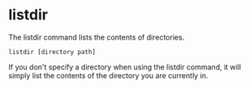 # listdir #

The listdir command lists the contents of directories.

`listdir [directory path]`

If you don't specify a directory when using the listdir command, it will simply
list the contents of the directory you are currently in.
